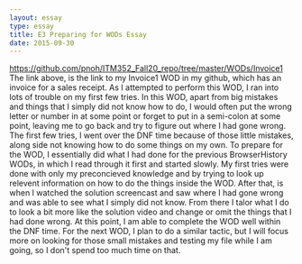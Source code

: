 ```yaml
---
layout: essay
type: essay
title: E3 Preparing for WODs Essay
date: 2015-09-30
---
```

https://github.com/pnoh/ITM352_Fall20_repo/tree/master/WODs/Invoice1
The link above, is the link to my Invoice1 WOD in my github, which has an invoice for a sales receipt. As I attempted to perform this WOD, I ran into lots of trouble on my first few tries. In this WOD, apart from big mistakes and things that I simply did not know how to do, I would often put the wrong letter or number in at some point or forget to put in a semi-colon at some point, leaving me to go back and try to figure out where I had gone wrong. The first few tries, I went over the DNF time because of those little mistakes, along side not knowing how to do some things on my own. 
To prepare for the WOD, I essentially did what I had done for the previous BrowserHistory WODs, in which I read through it first and started slowly. My first tries were done with only my preconcieved knowledge and by trying to look up relevent information on how to do the things inside the WOD. After that, is when I watched the solution screencast and saw where I had gone wrong and was able to see what I simply did not know. From there I talor what I do to look a bit more like the solution video and change or omit the things that I had done wrong. At this point, I am able to complete the WOD well within the DNF time.
For the next WOD, I plan to do a similar tactic, but I will focus more on looking for those small mistakes and testing my file while I am going, so I don't spend too much time on that.

